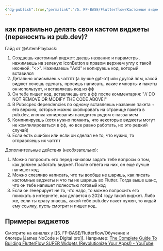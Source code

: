 ```yaml
---
{"dg-publish":true,"permalink":"/5. FF-BASE/Flutterflow/Кастомные виджеты/","created":"2024-12-03T15:22:52.175-03:00","updated":"2024-12-03T15:51:31.292-03:00"}
---
```


## как правильно делать свои кастом виджеты (переносить из pub.dev)?
Гайд от @ArtemPlayback:

1. Создаешь кастомный виджет: даешь название и параметры, нажимаешь на зеленую iconButton в правом верхнем углу с такой иконкой: "<>". Нажимаешь "Add" и копируешь код, который вставился
2. Детально описываешь чатгпт (а лучше gpt-o1) или другой ллм, какой виджет хочешь сделать, просишь написать, какие импорты и пакеты он использует, и вставляешь код из фф
3. Он тебе пишет код, вставляешь его в фф после комментария: "// DO NOT REMOVE OR MODIFY THE CODE ABOVE!"
4. В Pubscpec dependencies по одному вставляешь название пакета + его версию, которые можно скопировать на странице пакета в pub.dev, кнопка копирования находится рядом с названием
5. Компилируешь (хотя нужно помнить, что некоторые виджеты могут не компилироваться в фф, но все равно работать, но это редкий случай)
6. Если есть ошибки или если он сделал не то, что нужно, то отправляешь их чатгпт


Дополнительные действия (необязательно):

1. Можно попросить его перед началом задать тебе вопросы о том, как должен работать виджет. После ответа на них, он еще лучше напишет код
2. Можно слезливо написать, что ты вообще не шаришь, как писать кастомные виджеты и что ты не шаришь во Flutter. Тогда выше шанс, что он тебе напишет полностью готовый код
3. Если он генерирует не то, что надо, то можно попросить его поискать в интернете, как делается в 2024 году такой виджет. Либо же, если ты сразу знаешь, какой тебе pub.dev пакет нужен, то кидай ему ссылку, пусть смотрит и пишет код.


## Примеры виджетов
Смотрите на каналах у [[5. FF-BASE/Flutterflow/Обучение и блогеры\|James NoCode и Digital pro]]. 
Например:
[The Complete Guide To Building FlutterFlow SUPER Widgets (Revolutionize Your Apps!) - YouTube](https://www.youtube.com/watch?v=tbyp6S-bkpQ&t=1445s)

